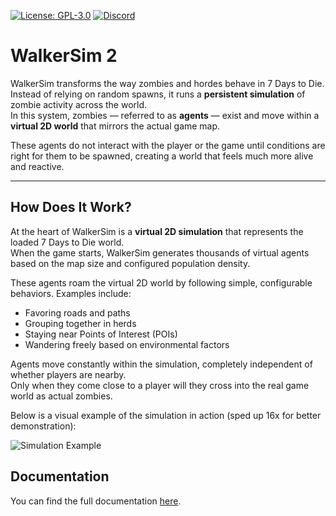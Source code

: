 [![License: GPL-3.0](https://img.shields.io/badge/License-GPL3-blue.svg)](https://github.com/ZehMatt/zasm/blob/master/LICENSE)
[![Discord](https://img.shields.io/discord/243577046616375297.svg?logo=discord&label=Discord)](https://discord.gg/9QGHS4wbFu)

# WalkerSim 2

WalkerSim transforms the way zombies and hordes behave in 7 Days to Die.  
Instead of relying on random spawns, it runs a **persistent simulation** of zombie activity across the world.  
In this system, zombies — referred to as **agents** — exist and move within a **virtual 2D world** that mirrors the actual game map.

These agents do not interact with the player or the game until conditions are right for them to be spawned, creating a world that feels much more alive and reactive.

---

## How Does It Work?

At the heart of WalkerSim is a **virtual 2D simulation** that represents the loaded 7 Days to Die world.  
When the game starts, WalkerSim generates thousands of virtual agents based on the map size and configured population density.

These agents roam the virtual 2D world by following simple, configurable behaviors. Examples include:

 - Favoring roads and paths
 - Grouping together in herds
 - Staying near Points of Interest (POIs)
 - Wandering freely based on environmental factors

Agents move constantly within the simulation, completely independent of whether players are nearby.  
Only when they come close to a player will they cross into the real game world as actual zombies.

Below is a visual example of the simulation in action (sped up 16x for better demonstration):

![Simulation Example](./Docs/img/simulation.gif?raw=true)

## Documentation

You can find the full documentation [here](https://7dtd-walkersim2.readthedocs.io/).
